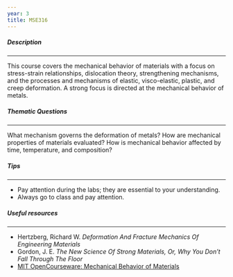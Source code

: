 ```yaml
---
year: 3
title: MSE316
---
```


##### Description

* * *


This course covers the mechanical behavior of materials with a focus on stress-strain relationships, dislocation theory, strengthening mechanisms, and the processes and mechanisms of elastic, visco-elastic, plastic, and creep deformation. A strong focus is directed at the mechanical behavior of metals.

##### Thematic Questions

* * *


What mechanism governs the deformation of metals?
How are mechanical properties of materials evaluated?
How is mechanical behavior affected by time, temperature, and composition?

##### Tips

* * *


  -   Pay attention during the labs; they are essential to your understanding.
  -   Always go to class and pay attention.

##### Useful resources

* * *


 - Hertzberg, Richard W. <i>Deformation And Fracture Mechanics Of Engineering Materials</i>
 - Gordon, J. E. <i>The New Science Of Strong Materials, Or, Why You Don’t Fall Through The Floor</i>
 - <a href="http://ocw.mit.edu/courses/materials-science-and-engineering/3-032-mechanical-behavior-of-materials-fall-2007/">MIT OpenCourseware: Mechanical Behavior of Materials</a>
